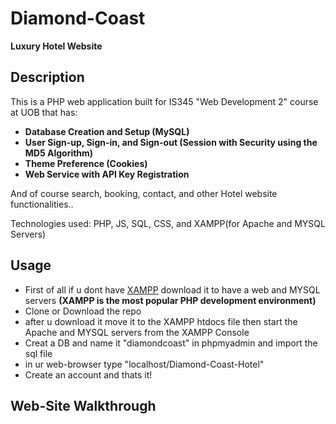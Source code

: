 # Diamond-Coast
**Luxury Hotel Website**

## Description

This is a PHP web application built for IS345 "Web Development 2" course at UOB that has:
-  **Database Creation and Setup (MySQL)**
-  **User Sign-up, Sign-in, and Sign-out (Session with Security using the MD5 Algorithm)**
-  **Theme Preference (Cookies)**
-  **Web Service with API Key Registration**

  And of course search, booking, contact, and other Hotel website functionalities..

  Technologies used: PHP, JS, SQL, CSS, and XAMPP(for Apache and MYSQL Servers) 

  ## Usage

  - First of all if u dont have [XAMPP](https://www.apachefriends.org/download.html) download it to have a web and MYSQL servers **(XAMPP is the most popular PHP development environment)**
  - Clone or Download the repo
  - after u download it move it to the XAMPP htdocs file then start the Apache and MYSQL servers from the XAMPP Console
  - Creat a DB and name it "diamondcoast" in phpmyadmin and import the sql file
  - in ur web-browser type "localhost/Diamond-Coast-Hotel"
  - Create an account and thats it!

 ## Web-Site Walkthrough

 

 
